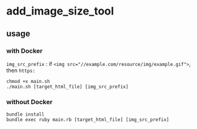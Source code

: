 # add_image_size_tool

## usage

### with Docker

`img_src_prefix` : if `<img src="//example.com/resource/img/example.gif">`, then `https:`

```shell script
chmod +x main.sh
./main.sh [target_html_file] [img_src_prefix]
```

### without Docker

```shell script
bundle install
bundle exec ruby main.rb [target_html_file] [img_src_prefix]
```


